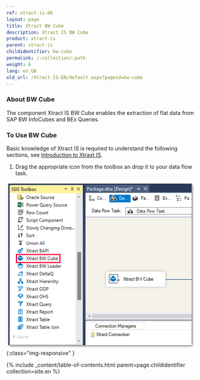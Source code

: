 ```yaml
---
ref: xtract-is-06
layout: page
title: Xtract BW Cube
description: Xtract IS BW Cube
product: xtract-is
parent: xtract-is
childidentifier: bw-cube
permalink: /:collection/:path
weight: 6
lang: en_GB
old_url: /Xtract-IS-EN/default.aspx?pageid=bw-cube
---
```

### About BW Cube
The component Xtract IS BW Cube enables the extraction of flat data from SAP BW InfoCubes and BEx Queries.

### To Use BW Cube
Basic knowledge of Xtract IS is required to understand the following sections, see [Introduction to Xtraxt IS](./introduction).

1. Drag the appropriate icon from the toolbox an drop it to your data flow task.

![BWCube](/img/content/BWCube.png){:class="img-responsive" }

{% include _content/table-of-contents.html parent=page.childidentifier collection=site.en %}